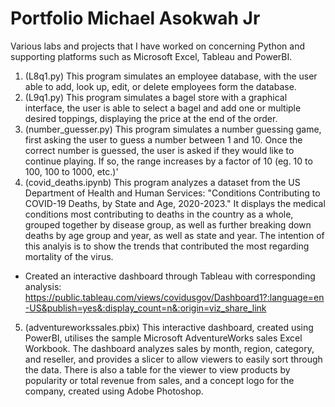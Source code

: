 # Portfolio Michael Asokwah Jr
Various labs and projects that I have worked on concerning Python and supporting platforms such as Microsoft Excel, Tableau and PowerBI. 

1. (L8q1.py) This program simulates an employee database, with the user able to
 add, look up, edit, or delete employees form the database. 
2. (L9q1.py)  This program simulates a bagel store with a graphical interface, the user is able to select a bagel and add one or multiple desired toppings,
displaying the price at the end of the order.
3. (number_guesser.py) This program simulates a number guessing game, first asking the user to guess a number between 1 and 10. Once the correct number is guessed, the user is asked if they would like to continue playing. If so, the range increases by a factor of 10 (eg. 10 to 100, 100 to 1000, etc.)'
4. (covid_deaths.ipynb) This program analyzes a dataset from the US Department of Health and Human Services:  "Conditions Contributing to COVID-19 Deaths, by State and Age, 2020-2023." It displays the medical conditions most contributing to deaths in the country as a whole, grouped together by disease group, as well as further breaking down deaths by age group and year, as well as state and year. The intention of this analyis is to show the trends that contributed the most regarding mortality of the virus. 
 - Created an interactive dashboard through Tableau with corresponding analysis: https://public.tableau.com/views/covidusgov/Dashboard1?:language=en-US&publish=yes&:display_count=n&:origin=viz_share_link 
5. (adventureworkssales.pbix) This interactive dashboard, created using PowerBI, utilises the sample Microsoft AdventureWorks sales Excel Workbook. The  dashboard analyzes sales by month, region, category, and reseller, and provides a slicer to allow viewers to easily sort through the data. There is also a table for the viewer to view products by popularity or total revenue from sales, and a concept logo for the company, created using Adobe Photoshop. 
